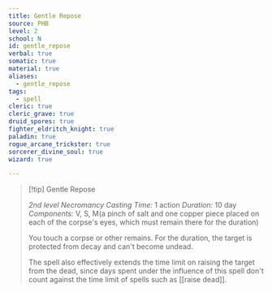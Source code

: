 ```yaml
---
title: Gentle Repose
source: PHB
level: 2
school: N
id: gentle_repose
verbal: true
somatic: true
material: true
aliases:
  - gentle_repose
tags:
  - spell
cleric: true
cleric_grave: true
druid_spores: true
fighter_eldritch_knight: true
paladin: true
rogue_arcane_trickster: true
sorcerer_divine_soul: true
wizard: true

---
```

>[!tip] Gentle Repose
>
> *2nd level Necromancy*
> *Casting Time:* 1 action
> *Duration:* 10 day
> *Components:* V, S, M(a pinch of salt and one copper piece placed on each of the corpse's eyes, which must remain there for the duration)
>
>You touch a corpse or other remains. For the duration, the target is protected from decay and can't become undead.
>
>The spell also effectively extends the time limit on raising the target from the dead, since days spent under the influence of this spell don't count against the time limit of spells such as [[raise dead]].
>


